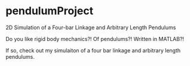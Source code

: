 # pendulumProject
2D Simulation of a Four-bar Linkage and Arbitrary Length Pendulums

Do you like rigid body mechanics?! Of pendulums?! Written in MATLAB?! 

If so, check out my simulaiton of a four bar linkage and arbitrary length pendulums. 
